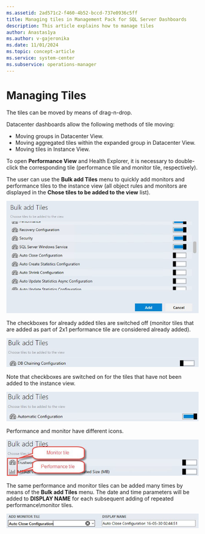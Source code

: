 ```yaml
---
ms.assetid: 2ad571c2-f460-4b52-bccd-737e0936c5ff
title: Managing tiles in Management Pack for SQL Server Dashboards
description: This article explains how to manage tiles
author: Anastas1ya
ms.author: v-gajeronika
ms.date: 11/01/2024
ms.topic: concept-article
ms.service: system-center
ms.subservice: operations-manager
---
```


# Managing Tiles

The tiles can be moved by means of drag-n-drop.

Datacenter dashboards allow the following methods of tile moving:

- Moving groups in Datacenter View.
- Moving aggregated tiles within the expanded group in Datacenter View.
- Moving tiles in Instance View.

To open **Performance View** and Health Explorer, it is necessary to double-click the corresponding tile (performance tile and monitor tile, respectively).

The user can use the **Bulk add Tiles** menu to quickly add monitors and performance tiles to the instance view (all object rules and monitors are displayed in the **Chose tiles to be added to the view** list).

![Adding multiple tiles](./media/sql-server-dashboards-management-pack/adding-tiles-bulk.png)

The checkboxes for already added tiles are switched off (monitor tiles that are added as part of 2x1 performance tile are considered already added).

![2x1 performance tile](./media/sql-server-dashboards-management-pack/disabled-chakboxes.png)

Note that checkboxes are switched on for the tiles that have not been added to the instance view.

![Disabled checkboxes](./media/sql-server-dashboards-management-pack/enabled-checkboxes.png)

Performance and monitor have different icons.

![Performance and monitor icons](./media/sql-server-dashboards-management-pack/icons.png)

The same performance and monitor tiles can be added many times by means of the **Bulk add Tiles** menu. The date and time parameters will be added to **DISPLAY NAME** for each subsequent adding of repeated performance\monitor tiles.

![Repeated performance\monitor tiles](./media/sql-server-dashboards-management-pack/date-time.png)

